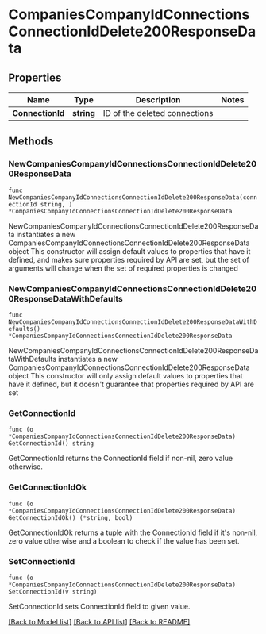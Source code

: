 # CompaniesCompanyIdConnectionsConnectionIdDelete200ResponseData

## Properties

Name | Type | Description | Notes
------------ | ------------- | ------------- | -------------
**ConnectionId** | **string** | ID of the deleted connections | 

## Methods

### NewCompaniesCompanyIdConnectionsConnectionIdDelete200ResponseData

`func NewCompaniesCompanyIdConnectionsConnectionIdDelete200ResponseData(connectionId string, ) *CompaniesCompanyIdConnectionsConnectionIdDelete200ResponseData`

NewCompaniesCompanyIdConnectionsConnectionIdDelete200ResponseData instantiates a new CompaniesCompanyIdConnectionsConnectionIdDelete200ResponseData object
This constructor will assign default values to properties that have it defined,
and makes sure properties required by API are set, but the set of arguments
will change when the set of required properties is changed

### NewCompaniesCompanyIdConnectionsConnectionIdDelete200ResponseDataWithDefaults

`func NewCompaniesCompanyIdConnectionsConnectionIdDelete200ResponseDataWithDefaults() *CompaniesCompanyIdConnectionsConnectionIdDelete200ResponseData`

NewCompaniesCompanyIdConnectionsConnectionIdDelete200ResponseDataWithDefaults instantiates a new CompaniesCompanyIdConnectionsConnectionIdDelete200ResponseData object
This constructor will only assign default values to properties that have it defined,
but it doesn't guarantee that properties required by API are set

### GetConnectionId

`func (o *CompaniesCompanyIdConnectionsConnectionIdDelete200ResponseData) GetConnectionId() string`

GetConnectionId returns the ConnectionId field if non-nil, zero value otherwise.

### GetConnectionIdOk

`func (o *CompaniesCompanyIdConnectionsConnectionIdDelete200ResponseData) GetConnectionIdOk() (*string, bool)`

GetConnectionIdOk returns a tuple with the ConnectionId field if it's non-nil, zero value otherwise
and a boolean to check if the value has been set.

### SetConnectionId

`func (o *CompaniesCompanyIdConnectionsConnectionIdDelete200ResponseData) SetConnectionId(v string)`

SetConnectionId sets ConnectionId field to given value.



[[Back to Model list]](../README.md#documentation-for-models) [[Back to API list]](../README.md#documentation-for-api-endpoints) [[Back to README]](../README.md)


